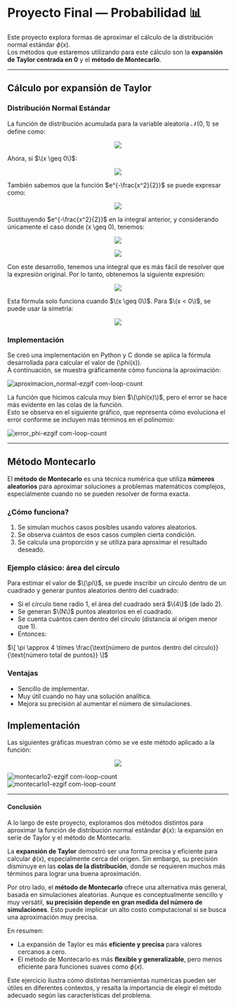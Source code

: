 # Proyecto Final — Probabilidad 📊

Este proyecto explora formas de aproximar el cálculo de la distribución normal estándar $\phi(x)$.  
Los métodos que estaremos utilizando para este cálculo son la **expansión de Taylor centrada en 0** y el **método de Montecarlo**.

---

## Cálculo por expansión de Taylor

### Distribución Normal Estándar

La función de distribución acumulada para la variable aleatoria $\mathcal{N}(0,1)$ se define como:

<p align="center">
  <img src="https://latex.codecogs.com/svg.image?\phi(x)=\int_{-\infty}^x\frac{1}{\sqrt{2\pi}}e^{-\frac{t^2}{2}}\,dt" />
</p>

Ahora, si $\(x \geq 0\)$:

<p align="center">
  <img src="https://latex.codecogs.com/svg.image?\phi(x)=\frac{1}{2}+\int_{0}^x\frac{1}{\sqrt{2\pi}}e^{-\frac{t^2}{2}}\,dt" />
</p>

También sabemos que la función  $e^{-\frac{x^2}{2}}$  se puede expresar como:

<p align="center">
  <img src="https://latex.codecogs.com/svg.image?e^{-\frac{x^2}{2}}=\sum_{n=0}^\infty\frac{(-1)^n}{2^n\,n!}x^{2n}" />
</p>

Sustituyendo $e^{-\frac{x^2}{2}}$  en la integral anterior, y considerando únicamente el caso donde \(x \geq 0\), tenemos:

<p align="center">
  <img src="https://latex.codecogs.com/svg.image?\phi(x)=\frac{1}{2}+\int_{0}^x\frac{1}{\sqrt{2\pi}}\sum_{n=0}^\infty\frac{(-1)^n}{2^n\,n!}t^{2n}\,dt" />
</p>

<p align="center">
  <img src="https://latex.codecogs.com/svg.image?\phi(x)=\frac{1}{2}+\frac{1}{\sqrt{2\pi}}\sum_{n=0}^\infty\frac{(-1)^n}{2^n\,n!}\int_{0}^xt^{2n}\,dt" />
</p>

Con este desarrollo, tenemos una integral que es más fácil de resolver que la expresión original. Por lo tanto, obtenemos la siguiente expresión:

<p align="center">
  <img src="https://latex.codecogs.com/svg.image?\phi(x)=\frac{1}{2}+\frac{1}{\sqrt{2\pi}}\sum_{n=0}^\infty\frac{(-1)^nx^{2n+1}}{2^n\,n!(2n+1)}" />
</p>

Esta fórmula solo funciona cuando $\(x \geq 0\)$. Para $\(x < 0\)$, se puede usar la simetría:

<p align="center">
  <img src="https://latex.codecogs.com/svg.image?\phi(-x)=1-\phi(x)" />
</p>

### Implementación

Se creó una implementación en Python y C donde se aplica la fórmula desarrollada para calcular el valor de \(\phi(x)\).  
A continuación, se muestra gráficamente cómo funciona la aproximación:

![aproximacion_normal-ezgif com-loop-count](https://github.com/user-attachments/assets/57d11a80-5084-46fe-b9a5-56d4b955049a)

La función que hicimos calcula muy bien $\(\phi(x)\)$, pero el error se hace más evidente en las colas de la función.  
Esto se observa en el siguiente gráfico, que representa cómo evoluciona el error conforme se incluyen más términos en el polinomio:

![error_phi-ezgif com-loop-count](https://github.com/user-attachments/assets/b18b4618-b7d3-4dca-b6f5-e279a34bfecd)

---

## Método Montecarlo

El **método de Montecarlo** es una técnica numérica que utiliza **números aleatorios** para aproximar soluciones a problemas matemáticos complejos, especialmente cuando no se pueden resolver de forma exacta.

### ¿Cómo funciona?
1. Se simulan muchos casos posibles usando valores aleatorios.
2. Se observa cuántos de esos casos cumplen cierta condición.
3. Se calcula una proporción y se utiliza para aproximar el resultado deseado.

### Ejemplo clásico: área del círculo

Para estimar el valor de $\(\pi\)$, se puede inscribir un círculo dentro de un cuadrado y generar puntos aleatorios dentro del cuadrado:

- Si el círculo tiene radio 1, el área del cuadrado será $\(4\)$ (de lado 2).
- Se generan $\(N\)$ puntos aleatorios en el cuadrado.
- Se cuenta cuántos caen dentro del círculo (distancia al origen menor que 1).
- Entonces:

$\[
\pi \approx 4 \times \frac{\text{número de puntos dentro del círculo}}{\text{número total de puntos}}
\]$

### Ventajas
- Sencillo de implementar.
- Muy útil cuando no hay una solución analítica.
- Mejora su precisión al aumentar el número de simulaciones.

## Implementación

Las siguientes gráficas muestran cómo se ve este método aplicado a la función:

<p align="center">
  <img src="https://latex.codecogs.com/svg.image?\frac{1}{\sqrt{2\pi}}e^{-\frac{x^2}{2}}" />
</p>

![montecarlo2-ezgif com-loop-count](https://github.com/user-attachments/assets/01740c96-146e-4dfd-b809-9f4a475ab5a0)  
![montecarlo1-ezgif com-loop-count](https://github.com/user-attachments/assets/a84083bd-de10-4a5f-bf02-bdfc45eaee00)

---
#### Conclusión

A lo largo de este proyecto, exploramos dos métodos distintos para aproximar la función de distribución normal estándar $\phi(x)$: la expansión en serie de Taylor y el método de Montecarlo.

La **expansión de Taylor** demostró ser una forma precisa y eficiente para calcular $\phi(x)$, especialmente cerca del origen. Sin embargo, su precisión disminuye en las **colas de la distribución**, donde se requieren muchos más términos para lograr una buena aproximación.

Por otro lado, el **método de Montecarlo** ofrece una alternativa más general, basada en simulaciones aleatorias. Aunque es conceptualmente sencillo y muy versátil, **su precisión depende en gran medida del número de simulaciones**. Esto puede implicar un alto costo computacional si se busca una aproximación muy precisa.

En resumen:
- La expansión de Taylor es más **eficiente y precisa** para valores cercanos a cero.
- El método de Montecarlo es más **flexible y generalizable**, pero menos eficiente para funciones suaves como $\phi(x)$.

Este ejercicio ilustra cómo distintas herramientas numéricas pueden ser útiles en diferentes contextos, y resalta la importancia de elegir el método adecuado según las características del problema.
